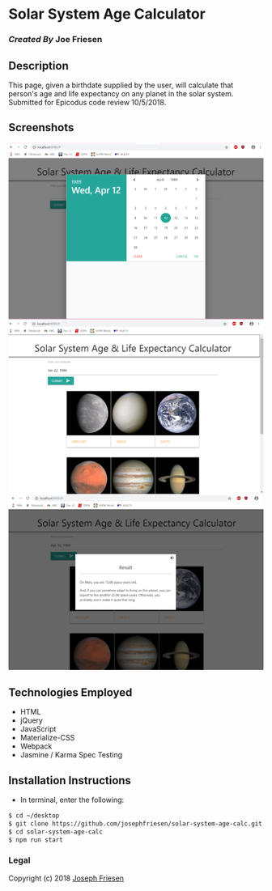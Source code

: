 # Solar System Age Calculator

### _Created By_ **Joe Friesen**

## Description

This page, given a birthdate supplied by the user, will calculate that person's age and life expectancy on any planet in the solar system. Submitted for Epicodus code review 10/5/2018.

## Screenshots

![Landing Page 1](src/img/landing-page1.png)
![Landing Page 2](src/img/landing-page2.png)
![Landing Page 3](src/img/landing-page3.png)


## Technologies Employed

* HTML
* jQuery
* JavaScript
* Materialize-CSS
* Webpack
* Jasmine / Karma Spec Testing

## Installation Instructions

* In terminal, enter the following:
```
$ cd ~/desktop
$ git clone https://github.com/josephfriesen/solar-system-age-calc.git
$ cd solar-system-age-calc
$ npm run start
```

### Legal

Copyright (c) 2018 [Joseph Friesen](mailto:friesen.josephc@gmail.com)
